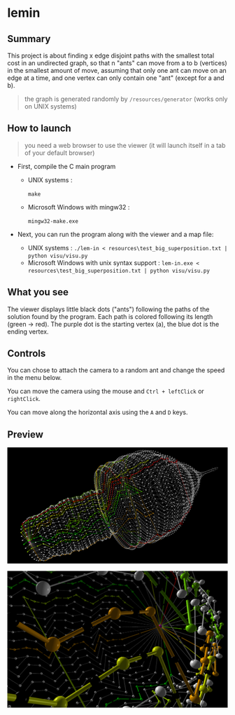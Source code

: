# lemin

## Summary

This project is about finding x edge disjoint paths with the smallest total cost in an undirected graph, so that n "ants" can move from a to b (vertices) in the smallest amount of move, assuming that only one ant can move on an edge at a time, and one vertex can only contain one "ant" (except for a and b).

> the graph is generated randomly by `/resources/generator` (works only on UNIX systems)

## How to launch

> you need a web browser to use the viewer (it will launch itself in a tab of your default browser)

* First, compile the C main program

  * UNIX systems :

    `make`

  * Microsoft Windows with mingw32 :

    `mingw32-make.exe`

* Next, you can run the program along with the viewer and a map file:

  * UNIX systems :
    `./lem-in < resources\test_big_superposition.txt | python visu/visu.py`
  * Microsoft Windows with unix syntax support :
    `lem-in.exe < resources\test_big_superposition.txt | python visu/visu.py`

## What you see

The viewer displays little black dots ("ants") following the paths of the solution found by the program. Each path is colored following its length (green -> red). The purple dot is the starting vertex (a), the blue dot is the ending vertex. 

## Controls

You can chose to attach the camera to a random ant and change the speed in the menu below.

You can move the camera using the mouse and `Ctrl + leftClick` or `rightClick`.

You can move along the horizontal axis using the `A` and `D` keys.

## Preview

![viewer](viewer.PNG "viewer")

![following an ant](following_ant.png "following an ant")
